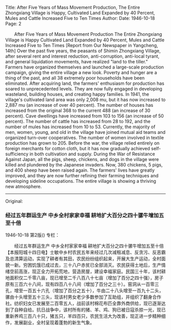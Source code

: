 Title: After Five Years of Mass Movement Production, The Entire Zhongxiang Village is Happy, Cultivated Land Expanded by 40 Percent, Mules and Cattle Increased Five to Ten Times
Author:
Date: 1946-10-18
Page: 2

　　After Five Years of Mass Movement Production
    The Entire Zhongxiang Village is Happy
    Cultivated Land Expanded by 40 Percent, Mules and Cattle Increased Five to Ten Times
    [Report from Our Newspaper in Yangcheng, 14th] Over the past five years, the peasants of Shimin Zhongxiang Village, after several rent and interest reduction, anti-corruption, anti-local tyrant, and general liquidation movements, have realized "land to the tiller." Farmers have organized themselves and launched a large-scale production campaign, giving the entire village a new look. Poverty and hunger are a thing of the past, and all 38 extremely poor households have been eliminated. After acquiring land, the farmers' enthusiasm for production has soared to unprecedented levels. They are now fully engaged in developing wasteland, building houses, and creating happy families. In 1941, the village's cultivated land area was only 2,008 mu, but it has now increased to 2,887 mu (an increase of over 40 percent). The number of houses has increased from the original 368 to the current 488 (an increase of 30 percent). Cave dwellings have increased from 103 to 156 (an increase of 50 percent). The number of cattle has increased from 28 to 192, and the number of mules has increased from 10 to 53. Currently, the majority of men, women, young, and old in the village have joined mutual aid teams and organized turn-over cooperatives. The number of women involved in textile production has grown to 205. Before the war, the village relied entirely on foreign merchants for cotton cloth, but it has now gradually achieved self-sufficiency in both cultivation and supply. During the War of Resistance Against Japan, all the pigs, sheep, chickens, and dogs in the village were killed and plundered by the Japanese invaders. Now, 380 chickens, 5 pigs, and 400 sheep have been raised again. The farmers' lives have greatly improved, and they are now further refining their farming techniques and developing sideline occupations. The entire village is showing a thriving new atmosphere.



<hr /> 

Original: 


### 经过五年群运生产  中乡全村家家幸福  耕地扩大百分之四十骡牛增加五至十倍

1946-10-18
第2版()
专栏：

　　经过五年群运生产
    中乡全村家家幸福
    耕地扩大百分之四十骡牛增加五至十倍
    【本报阳城十四日电】士敏中乡村农民五年来经过几次减租减息、反贪污、反恶霸及总清算运动，实现了耕者有其田，农民纷纷组织起来，开展大生产运动，全村面貌一新。穷困饥饿已成过去，三十八户赤贫已全部消灭。农民获得土地后，生产情绪空前高涨，现正全力开拓荒地，营造房屋，建设幸福家庭。民国三十年，该村耕地面积仅二千零八亩，现已增至二千八百八十七亩（增加了百分之四十强），房子原有三百六十八间，现有四百八十八间（增加了百分之三十）。窑洞从一百零三孔，增至一百五十六孔（增加了百分之五十），牛由二十八头增至一百九十二头，骡由十头增至五十三头，现该村男女老少多数参加了互助组，并组织了翻身合作社。纺织妇女已发展至二百零五人，战前该村棉花布匹全靠外商供给，现已逐渐达到了自种自给。抗日战争中，该村所有的猪、羊、鸡、狗已被日寇杀掠一光，现已重新养鸡三百八十只，猪五只，羊四百只，农民生活大为改善，现正进一步精种细作，发展副业，全村呈现着蓬勃的新生气象。
